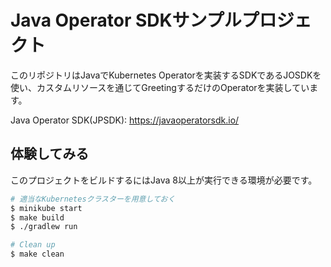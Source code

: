 Java Operator SDKサンプルプロジェクト
===

このリポジトリはJavaでKubernetes Operatorを実装するSDKであるJOSDKを使い、カスタムリソースを通じてGreetingするだけのOperatorを実装しています。

Java Operator SDK(JPSDK): https://javaoperatorsdk.io/

## 体験してみる
このプロジェクトをビルドするにはJava 8以上が実行できる環境が必要です。

```bash
# 適当なKubernetesクラスターを用意しておく
$ minikube start
$ make build
$ ./gradlew run

# Clean up
$ make clean
```
